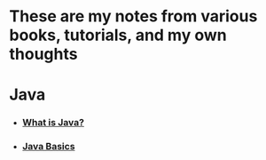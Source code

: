 # These are my notes from various books, tutorials, and my own thoughts

# Java
* ### [What is Java?](https://github.com/LukeHeuser/notes/blob/main/Java/what_is_java.md)
* ### [Java Basics](https://github.com/LukeHeuser/notes/blob/main/Java/java_basics.md)

